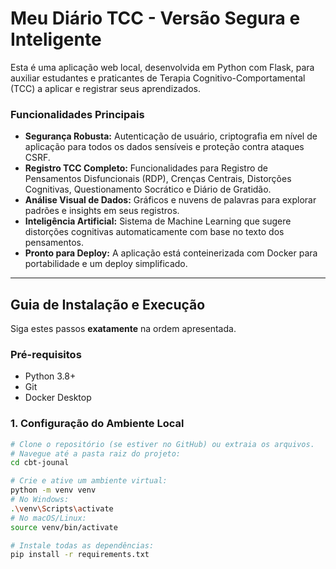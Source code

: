 # Meu Diário TCC - Versão Segura e Inteligente

Esta é uma aplicação web local, desenvolvida em Python com Flask, para auxiliar estudantes e praticantes de Terapia Cognitivo-Comportamental (TCC) a aplicar e registrar seus aprendizados.

### Funcionalidades Principais
- **Segurança Robusta:** Autenticação de usuário, criptografia em nível de aplicação para todos os dados sensíveis e proteção contra ataques CSRF.
- **Registro TCC Completo:** Funcionalidades para Registro de Pensamentos Disfuncionais (RDP), Crenças Centrais, Distorções Cognitivas, Questionamento Socrático e Diário de Gratidão.
- **Análise Visual de Dados:** Gráficos e nuvens de palavras para explorar padrões e insights em seus registros.
- **Inteligência Artificial:** Sistema de Machine Learning que sugere distorções cognitivas automaticamente com base no texto dos pensamentos.
- **Pronto para Deploy:** A aplicação está conteinerizada com Docker para portabilidade e um deploy simplificado.

---

## Guia de Instalação e Execução

Siga estes passos **exatamente** na ordem apresentada.

### Pré-requisitos
- Python 3.8+
- Git
- Docker Desktop

### 1. Configuração do Ambiente Local
```bash
# Clone o repositório (se estiver no GitHub) ou extraia os arquivos.
# Navegue até a pasta raiz do projeto:
cd cbt-jounal

# Crie e ative um ambiente virtual:
python -m venv venv
# No Windows:
.\venv\Scripts\activate
# No macOS/Linux:
source venv/bin/activate

# Instale todas as dependências:
pip install -r requirements.txt